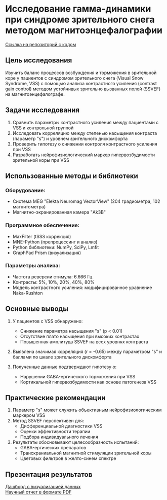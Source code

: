 # Исследование гамма-динамики при синдроме зрительного снега методом магнитоэнцефалографии

[Ссылка на репозиторий с кодом](https://github.com/your-repo-link)

## Цель исследования

Изучить баланс процессов возбуждения и торможения в зрительной коре у пациентов с синдромом зрительного снега (Visual Snow Syndrome, VSS) с помощью анализа контрастного усиления (contrast gain control) методом устойчивых зрительно вызванных полей (SSVEF) на магнитоэнцефалографе.

## Задачи исследования

1. Сравнить параметры контрастного усиления между пациентами с VSS и контрольной группой
2. Исследовать корреляцию между степенью насыщения контраста (параметр "s") и уровнем зрительного дискомфорта
3. Проверить гипотезу о снижении контроля контрастного усиления при VSS
4. Разработать нейрофизиологический маркер гипервозбудимости зрительной коры при VSS

## Использованные методы и библиотеки

### Оборудование:
- Система MEG "Elekta Neuromag VectorView" (204 градиометра, 102 магнитометра)
- Магнитно-экранированная камера "Ak3B"

### Программное обеспечение:
- MaxFilter (tSSS коррекция)
- MNE-Python (препроцессинг и анализ)
- Python библиотеки: NumPy, SciPy, Lmfit
- GraphPad Prism (визуализация)

### Параметры анализа:
- Частота реверсии стимула: 6.666 Гц
- Контрасты: 5%, 10%, 20%, 40%, 80%
- Модель контрастного усиления: модифицированное уравнение Naka-Rushton

## Основные выводы

1. У пациентов с VSS обнаружено:
   - Снижение параметра насыщения "s" (p < 0.01)
   - Отсутствие плато насыщения при высоких контрастах
   - Повышенная амплитуда SSVEF на всех уровнях контраста

2. Выявлена значимая корреляция (r = -0.65) между параметром "s" и баллами по шкале зрительного дискомфорта

3. Полученные данные подтверждают гипотезу о:
   - Нарушении GABA-ергического торможения при VSS
   - Кортикальной гипервозбудимости как основе патогенеза VSS

## Практические рекомендации

1. Параметр "s" может служить объективным нейрофизиологическим маркером VSS
2. Метод SSVEF перспективен для:
   - Дифференциальной диагностики VSS
   - Оценки эффективности терапии
   - Подбора индивидуального лечения
3. Результаты обосновывают целесообразность испытаний:
   - GABA-ергических препаратов
   - Транскраниальной магнитной стимуляции зрительной коры
   - Цветовых фильтров в желто-синем спектре

## Презентация результатов

[Дашборд с визуализацией данных](link-to-dashboard)  
[Научный отчет в формате PDF](link-to-report)
